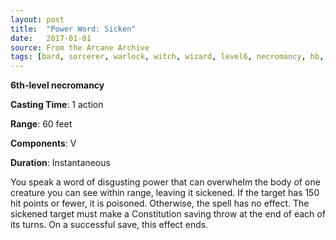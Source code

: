 ```yaml
---
layout: post
title:  "Power Word: Sicken"
date:   2017-01-01
source: From the Arcane Archive
tags: [bard, sorcerer, warlock, witch, wizard, level6, necromancy, hb, fan]
---
```


**6th-level necromancy**

**Casting Time**: 1 action

**Range**: 60 feet

**Components**: V

**Duration**: Instantaneous

You speak a word of disgusting power that can overwhelm the body of one creature you can see within range, leaving it sickened. If the target has 150 hit points or fewer, it is poisoned. Otherwise, the spell has no effect. The sickened target must make a Constitution saving throw at the end of each of its turns. On a successful save, this effect ends.
